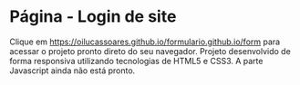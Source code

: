 # Página - Login de site
Clique em https://oilucassoares.github.io/formulario.github.io/form para acessar o projeto pronto direto do seu navegador.
Projeto desenvolvido de forma responsiva utilizando tecnologias de HTML5 e CSS3. A parte Javascript ainda não está pronto. 
